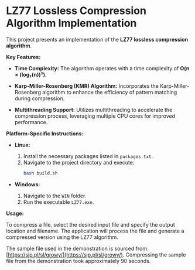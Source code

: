 # **LZ77 Lossless Compression Algorithm Implementation**

This project presents an implementation of the **LZ77 lossless compression algorithm**.

**Key Features:**

- **Time Complexity:** The algorithm operates with a time complexity of **O(n × (log₂(n))²)**.

- **Karp-Miller-Rosenberg (KMR) Algorithm:** Incorporates the Karp-Miller-Rosenberg algorithm to enhance the efficiency of pattern matching during compression.

- **Multithreading Support:** Utilizes multithreading to accelerate the compression process, leveraging multiple CPU cores for improved performance.

**Platform-Specific Instructions:**

- **Linux:**
  1. Install the necessary packages listed in `packages.txt`.
  2. Navigate to the project directory and execute:
     ```bash
     bash build.sh
     ```

- **Windows:**
  1. Navigate to the `WIN` folder.
  2. Run the executable `LZ77.exe`.

**Usage:**

To compress a file, select the desired input file and specify the output location and filename. The application will process the file and generate a compressed version using the LZ77 algorithm.


The sample file used in the demonstration is sourced from [https://sjp.pl/sl/growy/](https://sjp.pl/sl/growy/).
Compressing the sample file from the demonstration took approximately 90 seconds.
